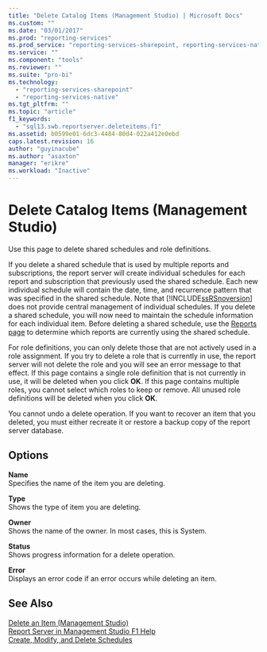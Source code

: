 ```yaml
---
title: "Delete Catalog Items (Management Studio) | Microsoft Docs"
ms.custom: ""
ms.date: "03/01/2017"
ms.prod: "reporting-services"
ms.prod_service: "reporting-services-sharepoint, reporting-services-native"
ms.service: ""
ms.component: "tools"
ms.reviewer: ""
ms.suite: "pro-bi"
ms.technology: 
  - "reporting-services-sharepoint"
  - "reporting-services-native"
ms.tgt_pltfrm: ""
ms.topic: "article"
f1_keywords: 
  - "sql13.swb.reportserver.deleteitems.f1"
ms.assetid: b0599e01-6dc3-4484-80d4-022a412e0ebd
caps.latest.revision: 16
author: "guyinacube"
ms.author: "asaxton"
manager: "erikre"
ms.workload: "Inactive"
---
```

# Delete Catalog Items (Management Studio)
  Use this page to delete shared schedules and role definitions.  
  
 If you delete a shared schedule that is used by multiple reports and subscriptions, the report server will create individual schedules for each report and subscription that previously used the shared schedule. Each new individual schedule will contain the date, time, and recurrence pattern that was specified in the shared schedule. Note that [!INCLUDE[ssRSnoversion](../../includes/ssrsnoversion-md.md)] does not provide central management of individual schedules. If you delete a shared schedule, you will now need to maintain the schedule information for each individual item. Before deleting a shared schedule, use the [Reports page](../../reporting-services/tools/schedule-properties-reports-page.md) to determine which reports are currently using the shared schedule.  
  
 For role definitions, you can only delete those that are not actively used in a role assignment. If you try to delete a role that is currently in use, the report server will not delete the role and you will see an error message to that effect. If this page contains a single role definition that is not currently in use, it will be deleted when you click **OK**. If this page contains multiple roles, you cannot select which roles to keep or remove. All unused role definitions will be deleted when you click **OK**.  
  
 You cannot undo a delete operation. If you want to recover an item that you deleted, you must either recreate it or restore a backup copy of the report server database.  
  
## Options  
 **Name**  
 Specifies the name of the item you are deleting.  
  
 **Type**  
 Shows the type of item you are deleting.  
  
 **Owner**  
 Shows the name of the owner. In most cases, this is System.  
  
 **Status**  
 Shows progress information for a delete operation.  
  
 **Error**  
 Displays an error code if an error occurs while deleting an item.  
  
## See Also  
 [Delete an Item &#40;Management Studio&#41;](../../reporting-services/tools/delete-an-item-management-studio.md)   
 [Report Server in Management Studio F1 Help](../../reporting-services/tools/report-server-in-management-studio-f1-help.md)   
 [Create, Modify, and Delete Schedules](../../reporting-services/subscriptions/create-modify-and-delete-schedules.md)  
  
  
